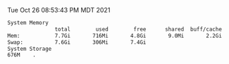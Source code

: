 Tue Oct 26 08:53:43 PM MDT 2021
```bash
System Memory
               total        used        free      shared  buff/cache   available
Mem:           7.7Gi       716Mi       4.8Gi       9.0Mi       2.2Gi       6.7Gi
Swap:          7.6Gi       306Mi       7.4Gi
System Storage
676M	.
```
```bash
